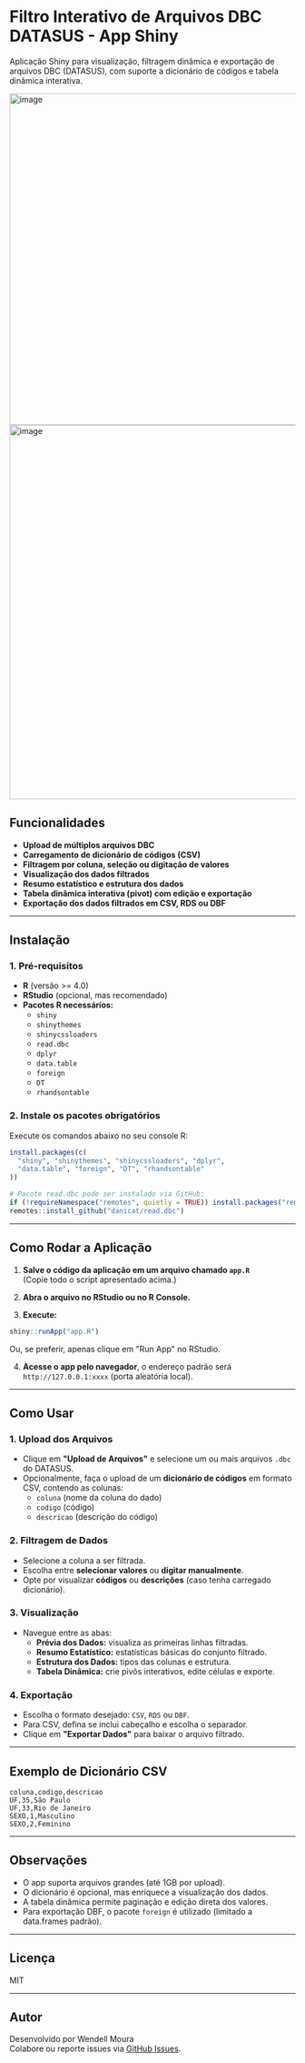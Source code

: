 # Filtro Interativo de Arquivos DBC DATASUS - App Shiny

Aplicação Shiny para visualização, filtragem dinâmica e exportação de arquivos DBC (DATASUS), com suporte a dicionário de códigos e tabela dinâmica interativa.

<img width="1256" height="583" alt="image" src="https://github.com/user-attachments/assets/2a423336-eda8-4281-9189-c318bd651577" />

<img width="1318" height="658" alt="image" src="https://github.com/user-attachments/assets/d7458bb4-481f-4dd3-8245-858cc53e3955" />


## Funcionalidades

- **Upload de múltiplos arquivos DBC**
- **Carregamento de dicionário de códigos (CSV)**
- **Filtragem por coluna, seleção ou digitação de valores**
- **Visualização dos dados filtrados**
- **Resumo estatístico e estrutura dos dados**
- **Tabela dinâmica interativa (pivot) com edição e exportação**
- **Exportação dos dados filtrados em CSV, RDS ou DBF**

---

## Instalação

### 1. Pré-requisitos

- **R** (versão >= 4.0)
- **RStudio** (opcional, mas recomendado)
- **Pacotes R necessários:**  
    - `shiny`
    - `shinythemes`
    - `shinycssloaders`
    - `read.dbc`
    - `dplyr`
    - `data.table`
    - `foreign`
    - `DT`
    - `rhandsontable`

### 2. Instale os pacotes obrigatórios

Execute os comandos abaixo no seu console R:

```R
install.packages(c(
  "shiny", "shinythemes", "shinycssloaders", "dplyr", 
  "data.table", "foreign", "DT", "rhandsontable"
))

# Pacote read.dbc pode ser instalado via GitHub:
if (!requireNamespace("remotes", quietly = TRUE)) install.packages("remotes")
remotes::install_github("danicat/read.dbc")
```

---

## Como Rodar a Aplicação

1. **Salve o código da aplicação em um arquivo chamado `app.R`**  
   (Copie todo o script apresentado acima.)

2. **Abra o arquivo no RStudio ou no R Console.**

3. **Execute:**

```R
shiny::runApp("app.R")
```
Ou, se preferir, apenas clique em "Run App" no RStudio.

4. **Acesse o app pelo navegador**, o endereço padrão será `http://127.0.0.1:xxxx` (porta aleatória local).

---

## Como Usar

### 1. Upload dos Arquivos

- Clique em **"Upload de Arquivos"** e selecione um ou mais arquivos `.dbc` do DATASUS.
- Opcionalmente, faça o upload de um **dicionário de códigos** em formato CSV, contendo as colunas:  
    - `coluna` (nome da coluna do dado)
    - `codigo` (código)
    - `descricao` (descrição do código)

### 2. Filtragem de Dados

- Selecione a coluna a ser filtrada.
- Escolha entre **selecionar valores** ou **digitar manualmente**.
- Opte por visualizar **códigos** ou **descrições** (caso tenha carregado dicionário).

### 3. Visualização

- Navegue entre as abas:
    - **Prévia dos Dados:** visualiza as primeiras linhas filtradas.
    - **Resumo Estatístico:** estatísticas básicas do conjunto filtrado.
    - **Estrutura dos Dados:** tipos das colunas e estrutura.
    - **Tabela Dinâmica:** crie pivôs interativos, edite células e exporte.

### 4. Exportação

- Escolha o formato desejado: `CSV`, `RDS` ou `DBF`.
- Para CSV, defina se inclui cabeçalho e escolha o separador.
- Clique em **"Exportar Dados"** para baixar o arquivo filtrado.

---

## Exemplo de Dicionário CSV

```csv
coluna,codigo,descricao
UF,35,São Paulo
UF,33,Rio de Janeiro
SEXO,1,Masculino
SEXO,2,Feminino
```

---

## Observações

- O app suporta arquivos grandes (até 1GB por upload).
- O dicionário é opcional, mas enriquece a visualização dos dados.
- A tabela dinâmica permite paginação e edição direta dos valores.
- Para exportação DBF, o pacote `foreign` é utilizado (limitado a data.frames padrão).

---

## Licença

MIT

---

## Autor

Desenvolvido por Wendell Moura  
Colabore ou reporte issues via [GitHub Issues](https://github.com/wendellmoura/DBC-DATASUS-App-Shiny/issues).
